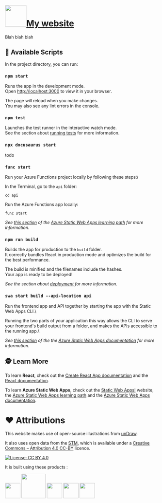 #  <a href="https://github.com/renaudjmathieu/my-website"><img src="https://raw.githubusercontent.com/renaudjmathieu/my-website/main/www/static/img/favicon.ico" width="70">My website</a>


Blah blah blah

## :scroll: Available Scripts

In the project directory, you can run:

### `npm start`

Runs the app in the development mode.\
Open [http://localhost:3000](http://localhost:3000) to view it in your browser.

The page will reload when you make changes.\
You may also see any lint errors in the console.

### `npm test`

Launches the test runner in the interactive watch mode.\
See the section about [running tests](https://facebook.github.io/create-react-app/docs/running-tests) for more information.

### `npx docusaurus start`
todo

### `func start`
Run your Azure Functions project locally by following these steps:\

In the Terminal, go to the `api` folder:
```	
cd api
```	
Run the Azure Functions app locally: 
```	
func start
```	

*See [this section](https://learn.microsoft.com/en-us/training/modules/publish-static-web-app-api-preview-url/4-exercise-function-app?pivots=react) of the [Azure Static Web Apps learning path](https://learn.microsoft.com/en-us/training/paths/azure-static-web-apps/) for more information.*

### `npm run build`

Builds the app for production to the `build` folder.\
It correctly bundles React in production mode and optimizes the build for the best performance.

The build is minified and the filenames include the hashes.\
Your app is ready to be deployed!

*See the section about [deployment](https://facebook.github.io/create-react-app/docs/deployment) for more information.*

### `swa start build --api-location api`

Run the frontend app and API together by starting the app with the Static Web Apps CLI.\

Running the two parts of your application this way allows the CLI to serve your frontend's build output from a folder, and makes the APIs accessible to the running app.\

*See [this section](https://learn.microsoft.com/en-us/azure/static-web-apps/add-api?tabs=vanilla-javascript#run-the-frontend-and-api-locally) of the the [Azure Static Web Apps documentation](https://learn.microsoft.com/en-us/azure/static-web-apps/overview) for more information.*

## :detective: Learn More

To learn **React**, check out the [Create React App documentation](https://facebook.github.io/create-react-app/docs/getting-started) and the [React documentation](https://reactjs.org/).

To learn **Azure Static Web Apps**, check out the [Static Web Apps!](https://www.azurestaticwebapps.dev/) website, the [Azure Static Web Apps learning path](https://learn.microsoft.com/en-us/training/paths/azure-static-web-apps/) and the [Azure Static Web Apps documentation](https://learn.microsoft.com/en-us/azure/static-web-apps/overview).


# :heart: Attributions

This website makes use of open-source illustrations from [unDraw](https://undraw.co/).

It also uses open data from the [STM](https://www.stm.info/en/about/developers), which is available under a [Creative Commons – Attribution 4.0 CC-BY](https://creativecommons.org/licenses/by/4.0) licence.

[![License: CC BY 4.0](https://img.shields.io/badge/License-CC_BY_4.0-lightgrey.svg)](https://creativecommons.org/licenses/by/4.0/)

It is built using these products :

[<img src="https://powerapps.microsoft.com/images/application-logos/svg/powerbi.svg" width="50">][powerbi]
[<img src="https://azure.microsoft.com/svghandler/app-service-static/?width=600&height=315" width="80">][azure-static-web-apps]
[<img src="https://d33wubrfki0l68.cloudfront.net/ea8e37a6a30e9c260a8936d95c579af4a2dd3df7/6ee7e/img/docusaurus_keytar.svg" width="50">][docusaurus]
[<img src="https://upload.wikimedia.org/wikipedia/commons/thumb/a/a7/React-icon.svg/1024px-React-icon.svg.png" width="50">][react]
[<img src="https://infima.dev/img/logo.png" width="50">][infima]

[powerbi]: https://powerbi.microsoft.com/en-us/
[azure-static-web-apps]: https://azure.microsoft.com/en-us/products/app-service/static/
[docusaurus]: https://docusaurus.io/
[react]: https://reactjs.org
[infima]: https://infima.dev
